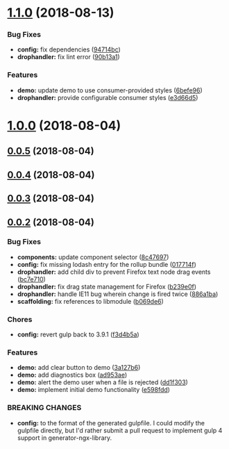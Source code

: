 <a name="1.1.0"></a>
# [1.1.0](https://github.com/pfbrowning/ng-file-drop/compare/v1.0.0...v1.1.0) (2018-08-13)


### Bug Fixes

* **config:** fix dependencies ([94714bc](https://github.com/pfbrowning/ng-file-drop/commit/94714bc))
* **drophandler:** fix lint error ([90b13a1](https://github.com/pfbrowning/ng-file-drop/commit/90b13a1))


### Features

* **demo:** update demo to use consumer-provided styles ([6befe96](https://github.com/pfbrowning/ng-file-drop/commit/6befe96))
* **drophandler:** provide configurable consumer styles ([e3d66d5](https://github.com/pfbrowning/ng-file-drop/commit/e3d66d5))



<a name="1.0.0"></a>
# [1.0.0](https://github.com/pfbrowning/ng-file-drop/compare/v0.0.5...v1.0.0) (2018-08-04)



<a name="0.0.5"></a>
## [0.0.5](https://github.com/pfbrowning/ng-file-drop/compare/v0.0.4...v0.0.5) (2018-08-04)



<a name="0.0.4"></a>
## [0.0.4](https://github.com/pfbrowning/ng-file-drop/compare/v0.0.3...v0.0.4) (2018-08-04)



<a name="0.0.3"></a>
## [0.0.3](https://github.com/pfbrowning/ng-file-drop/compare/v0.0.2...v0.0.3) (2018-08-04)



<a name="0.0.2"></a>
## [0.0.2](https://github.com/pfbrowning/ng-file-drop/compare/8c47697...v0.0.2) (2018-08-04)


### Bug Fixes

* **components:** update component selector ([8c47697](https://github.com/pfbrowning/ng-file-drop/commit/8c47697))
* **config:** fix missing lodash entry for the rollup bundle ([017714f](https://github.com/pfbrowning/ng-file-drop/commit/017714f))
* **drophandler:** add child div to prevent Firefox text node drag events ([bc7e710](https://github.com/pfbrowning/ng-file-drop/commit/bc7e710))
* **drophandler:** fix drag state management for Firefox ([b239e0f](https://github.com/pfbrowning/ng-file-drop/commit/b239e0f))
* **drophandler:** handle IE11 bug wherein change is fired twice ([886a1ba](https://github.com/pfbrowning/ng-file-drop/commit/886a1ba))
* **scaffolding:** fix references to libmodule ([b069de6](https://github.com/pfbrowning/ng-file-drop/commit/b069de6))


### Chores

* **config:** revert gulp back to 3.9.1 ([f3d4b5a](https://github.com/pfbrowning/ng-file-drop/commit/f3d4b5a))


### Features

* **demo:** add clear button to demo ([3a127b6](https://github.com/pfbrowning/ng-file-drop/commit/3a127b6))
* **demo:** add diagnostics box ([ad953ae](https://github.com/pfbrowning/ng-file-drop/commit/ad953ae))
* **demo:** alert the demo user when a file is rejected ([dd1f303](https://github.com/pfbrowning/ng-file-drop/commit/dd1f303))
* **demo:** implement initial demo functionality ([e598fdd](https://github.com/pfbrowning/ng-file-drop/commit/e598fdd))


### BREAKING CHANGES

* **config:** to the format of the generated gulpfile.
I could modify the gulpfile directly, but I'd rather submit a pull
request to implement gulp 4 support in generator-ngx-library.



